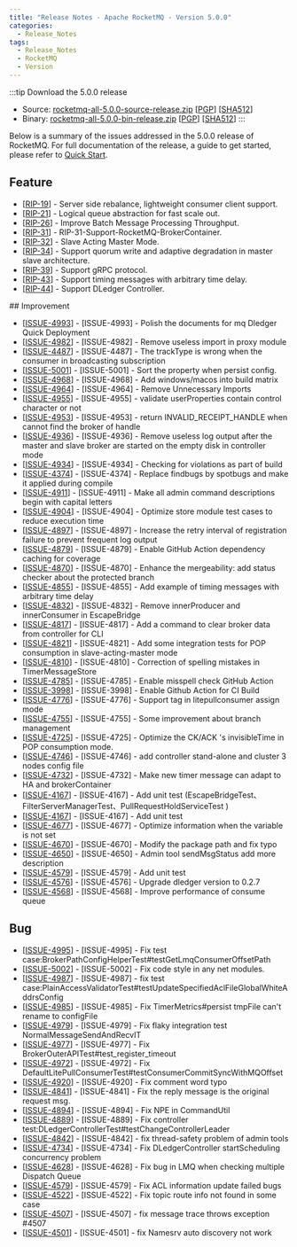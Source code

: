 ```yaml
---
title: "Release Notes - Apache RocketMQ - Version 5.0.0"
categories:
  - Release_Notes
tags:
  - Release_Notes
  - RocketMQ
  - Version
---
```


:::tip    Download the 5.0.0 release
- Source: [rocketmq-all-5.0.0-source-release.zip](https://www.apache.org/dyn/closer.cgi?path=rocketmq/5.0.0/rocketmq-all-5.0.0-source-release.zip) [[PGP](https://www.apache.org/dist/rocketmq/5.0.0/rocketmq-all-5.0.0-source-release.zip.asc)] [[SHA512](https://www.apache.org/dist/rocketmq/5.0.0/rocketmq-all-5.0.0-source-release.zip.sha512)]
- Binary: [rocketmq-all-5.0.0-bin-release.zip](https://www.apache.org/dyn/closer.cgi?path=rocketmq/5.0.0/rocketmq-all-5.0.0-bin-release.zip) [[PGP](https://www.apache.org/dist/rocketmq/5.0.0/rocketmq-all-5.0.0-bin-release.zip.asc)] [[SHA512](https://www.apache.org/dist/rocketmq/5.0.0/rocketmq-all-5.0.0-bin-release.zip.sha512)]
:::
<!--truncate-->

Below is a summary of the issues addressed in the 5.0.0 release of RocketMQ. For full documentation of the release, a guide to get started, please refer to <a href='/docs/介绍/02quickstart/'>Quick Start</a>.
## Feature
<ul>
<li>[<a href='https://github.com/apache/rocketmq/wiki/%5BRIP-19%5D-Server-side-rebalance,--lightweight-consumer-client-support'>RIP-19</a>] -  Server side rebalance, lightweight consumer client support.
</li>
<li>[<a href='https://github.com/apache/rocketmq/wiki/RIP-21-logical-queue-abstraction-for-static-topic-and-fast-scale-out'>RIP-21</a>] -  Logical queue abstraction for fast scale out.
</li>
<li>[<a href='https://github.com/apache/rocketmq/wiki/RIP-26-Improve-Batch-Message-Processing-Throughput'>RIP-26</a>] - Improve Batch Message Processing Throughput.
</li>
<li>[<a href='https://github.com/apache/rocketmq/wiki/RIP-31-Support-RocketMQ-BrokerContainer'>RIP-31</a>] - RIP-31-Support-RocketMQ-BrokerContainer.
</li>
<li>[<a href='https://github.com/apache/rocketmq/wiki/RIP-32-Slave-Acting-Master-Mode'>RIP-32</a>] - Slave Acting Master Mode.
</li>
<li>[<a href='https://github.com/apache/rocketmq/wiki/RIP-34-Support-quorum-write-and-adaptive-degradation-in-master-slave-architecture'>RIP-34</a>] - Support quorum write and adaptive degradation in master slave architecture.
</li>
<li>[<a href='https://shimo.im/docs/gXqmeEPYgdUw5bqo'>RIP-39</a>] - Support gRPC protocol.
</li>
<li>[<a href='https://shimo.im/docs/gXqme9PKKpIeD7qo/read'>RIP-43</a>] - Support timing messages with arbitrary time delay.
</li>


<li>[<a href='https://github.com/apache/rocketmq/wiki/RIP-44-Support-DLedger-Controller'>RIP-44</a>] - Support DLedger Controller.
</li>
</ul>
## Improvement

<ul>
<li>[<a href='https://github.com/apache/rocketmq/issues/4993'>ISSUE-4993</a>] - [ISSUE-4993] - Polish the documents for mq Dledger Quick Deployment</li>
<li>[<a href='https://github.com/apache/rocketmq/issues/4982'>ISSUE-4982</a>] - [ISSUE-4982] - Remove useless import in proxy module</li>
<li>[<a href='https://github.com/apache/rocketmq/issues/4487'>ISSUE-4487</a>] - [ISSUE-4487] - The trackType is wrong when the consumer in broadcasting subscription</li>
<li>[<a href='https://github.com/apache/rocketmq/issues/5001'>ISSUE-5001</a>] - [ISSUE-5001] - Sort the property when persist config.</li>
<li>[<a href='https://github.com/apache/rocketmq/issues/4968'>ISSUE-4968</a>] - [ISSUE-4968] - Add windows/macos into build matrix</li>
<li>[<a href='https://github.com/apache/rocketmq/issues/4964'>ISSUE-4964</a>] - [ISSUE-4964] - Remove Unnecessary Imports</li>
<li>[<a href='https://github.com/apache/rocketmq/issues/4955'>ISSUE-4955</a>] - [ISSUE-4955] - validate userProperties contain control character or not</li>
<li>[<a href='https://github.com/apache/rocketmq/issues/4953'>ISSUE-4953</a>] - [ISSUE-4953] - return INVALID_RECEIPT_HANDLE when cannot find the broker of handle</li>
<li>[<a href='https://github.com/apache/rocketmq/issues/4936'>ISSUE-4936</a>] - [ISSUE-4936] - Remove useless log output after the master and slave broker are started on the empty disk in controller mode</li>
<li>[<a href='https://github.com/apache/rocketmq/issues/4934'>ISSUE-4934</a>] - [ISSUE-4934] - Checking for violations as part of build</li>
<li>[<a href='https://github.com/apache/rocketmq/issues/4374'>ISSUE-4374</a>] - [ISSUE-4374] - Replace findbugs by spotbugs and make it applied during compile</li>
<li>[<a href='https://github.com/apache/rocketmq/issues/4911'>ISSUE-4911</a>] - [ISSUE-4911] - Make all admin command descriptions begin with capital letters</li>
<li>[<a href='https://github.com/apache/rocketmq/issues/4904'>ISSUE-4904</a>] - [ISSUE-4904] - Optimize store module test cases to reduce execution time</li>
<li>[<a href='https://github.com/apache/rocketmq/issues/4897'>ISSUE-4897</a>] - [ISSUE-4897] - Increase the retry interval of registration failure to prevent frequent log output</li>
<li>[<a href='https://github.com/apache/rocketmq/issues/4879'>ISSUE-4879</a>] - [ISSUE-4879] - Enable GitHub Action dependency caching for coverage</li>
<li>[<a href='https://github.com/apache/rocketmq/issues/4870'>ISSUE-4870</a>] - [ISSUE-4870] - Enhance the mergeability: add status checker about the protected branch</li>
<li>[<a href='https://github.com/apache/rocketmq/issues/4855'>ISSUE-4855</a>] - [ISSUE-4855] - Add example of timing messages with arbitrary time delay</li>
<li>[<a href='https://github.com/apache/rocketmq/issues/4832'>ISSUE-4832</a>] - [ISSUE-4832] - Remove innerProducer and innerConsumer in EscapeBridge</li>
<li>[<a href='https://github.com/apache/rocketmq/issues/4817'>ISSUE-4817</a>] - [ISSUE-4817] - Add a command to clear broker data from controller for CLI</li>
<li>[<a href='https://github.com/apache/rocketmq/issues/4821'>ISSUE-4821</a>] - [ISSUE-4821] - Add some integration tests for POP consumption in slave-acting-master mode</li>
<li>[<a href='https://github.com/apache/rocketmq/issues/4810'>ISSUE-4810</a>] - [ISSUE-4810] - Correction of spelling mistakes in TimerMessageStore</li>
<li>[<a href='https://github.com/apache/rocketmq/issues/4785'>ISSUE-4785</a>] - [ISSUE-4785] - Enable misspell check GitHub Action</li>
<li>[<a href='https://github.com/apache/rocketmq/issues/3998'>ISSUE-3998</a>] - [ISSUE-3998] - Enable Github Action for CI Build</li>
<li>[<a href='https://github.com/apache/rocketmq/issues/4776'>ISSUE-4776</a>] - [ISSUE-4776] - Support tag in litepullconsumer assign mode</li>
<li>[<a href='https://github.com/apache/rocketmq/issues/4755'>ISSUE-4755</a>] - [ISSUE-4755] - Some improvement about branch management</li>
<li>[<a href='https://github.com/apache/rocketmq/issues/4725'>ISSUE-4725</a>] - [ISSUE-4725] - Optimize the CK/ACK 's invisibleTime in POP consumption mode.</li>
<li>[<a href='https://github.com/apache/rocketmq/issues/4746'>ISSUE-4746</a>] - [ISSUE-4746] - add controller stand-alone and cluster 3 nodes config file</li>
<li>[<a href='https://github.com/apache/rocketmq/issues/4732'>ISSUE-4732</a>] - [ISSUE-4732] - Make new timer message can adapt to HA and brokerContainer</li>
<li>[<a href='https://github.com/apache/rocketmq/issues/4167'>ISSUE-4167</a>] - [ISSUE-4167] - Add unit test (EscapeBridgeTest、FilterServerManagerTest、PullRequestHoldServiceTest )</li>
<li>[<a href='https://github.com/apache/rocketmq/issues/4167'>ISSUE-4167</a>] - [ISSUE-4167] - Add unit test</li>
<li>[<a href='https://github.com/apache/rocketmq/issues/4677'>ISSUE-4677</a>] - [ISSUE-4677] - Optimize information when the variable is not set</li>
<li>[<a href='https://github.com/apache/rocketmq/issues/4670'>ISSUE-4670</a>] - [ISSUE-4670] - Modify the package path and fix typo</li>
<li>[<a href='https://github.com/apache/rocketmq/issues/4650'>ISSUE-4650</a>] - [ISSUE-4650] - Admin tool sendMsgStatus add more description</li>
<li>[<a href='https://github.com/apache/rocketmq/issues/4579'>ISSUE-4579</a>] - [ISSUE-4579] - Add unit test</li>
<li>[<a href='https://github.com/apache/rocketmq/issues/4576'>ISSUE-4576</a>] - [ISSUE-4576] - Upgrade dledger version to 0.2.7</li>
<li>[<a href='https://github.com/apache/rocketmq/issues/4568'>ISSUE-4568</a>] - [ISSUE-4568] - Improve performance of consume queue</li>
</ul>

## Bug
<ul>
<li>[<a href='https://github.com/apache/rocketmq/issues/4995'>ISSUE-4995</a>] - [ISSUE-4995] - Fix test case:BrokerPathConfigHelperTest#testGetLmqConsumerOffsetPath</li>
<li>[<a href='https://github.com/apache/rocketmq/issues/5002'>ISSUE-5002</a>] - [ISSUE-5002] - Fix code style in any net modules.</li>
<li>[<a href='https://github.com/apache/rocketmq/issues/4987'>ISSUE-4987</a>] - [ISSUE-4987] - fix test case:PlainAccessValidatorTest#testUpdateSpecifiedAclFileGlobalWhiteAddrsConfig</li>
<li>[<a href='https://github.com/apache/rocketmq/issues/4985'>ISSUE-4985</a>] - [ISSUE-4985] - Fix TimerMetrics#persist tmpFile can't rename to configFile</li>
<li>[<a href='https://github.com/apache/rocketmq/issues/4979'>ISSUE-4979</a>] - [ISSUE-4979] - Fix flaky integration test NormalMessageSendAndRecvIT</li>
<li>[<a href='https://github.com/apache/rocketmq/issues/4977'>ISSUE-4977</a>] - [ISSUE-4977] - Fix BrokerOuterAPITest#test_register_timeout</li>
<li>[<a href='https://github.com/apache/rocketmq/issues/4972'>ISSUE-4972</a>] - [ISSUE-4972] - Fix DefaultLitePullConsumerTest#testConsumerCommitSyncWithMQOffset</li>
<li>[<a href='https://github.com/apache/rocketmq/issues/4920'>ISSUE-4920</a>] - [ISSUE-4920] - Fix comment word typo</li>
<li>[<a href='https://github.com/apache/rocketmq/issues/4841'>ISSUE-4841</a>] - [ISSUE-4841] - Fix the reply message is the original request msg.</li>
<li>[<a href='https://github.com/apache/rocketmq/issues/4894'>ISSUE-4894</a>] - [ISSUE-4894] - Fix NPE in CommandUtil</li>
<li>[<a href='https://github.com/apache/rocketmq/issues/4889'>ISSUE-4889</a>] - [ISSUE-4889] - Fix controller test:DLedgerControllerTest#testChangeControllerLeader</li>
<li>[<a href='https://github.com/apache/rocketmq/issues/4842'>ISSUE-4842</a>] - [ISSUE-4842] - fix thread-safety problem of admin tools</li>
<li>[<a href='https://github.com/apache/rocketmq/issues/4734'>ISSUE-4734</a>] - [ISSUE-4734] - Fix DLedgerController startScheduling concurrency problem</li>
<li>[<a href='https://github.com/apache/rocketmq/issues/4628'>ISSUE-4628</a>] - [ISSUE-4628] - Fix bug in LMQ when checking multiple Dispatch Queue</li>
<li>[<a href='https://github.com/apache/rocketmq/issues/4579'>ISSUE-4579</a>] - [ISSUE-4579] - Fix ACL information update failed bugs</li>
<li>[<a href='https://github.com/apache/rocketmq/issues/4522'>ISSUE-4522</a>] - [ISSUE-4522] - Fix topic route info not found in some case</li>
<li>[<a href='https://github.com/apache/rocketmq/issues/4507'>ISSUE-4507</a>] - [ISSUE-4507] - fix message trace throws exception #4507</li>
<li>[<a href='https://github.com/apache/rocketmq/issues/4501'>ISSUE-4501</a>] - [ISSUE-4501] - fix Namesrv auto discovery not work</li>

</ul>
